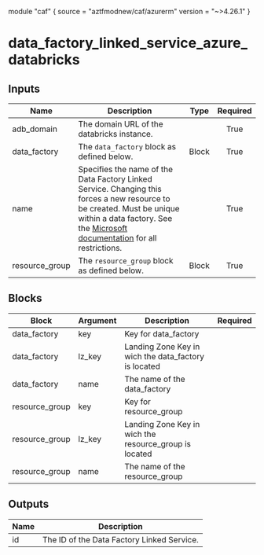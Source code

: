 module "caf" {
  source  = "aztfmodnew/caf/azurerm"
  version = "~>4.26.1"
}

# data_factory_linked_service_azure_databricks

## Inputs
| Name | Description | Type | Required |
|------|-------------|------|:--------:|
|adb_domain| The domain URL of the databricks instance.||True|
|data_factory|The `data_factory` block as defined below.|Block|True|
|name| Specifies the name of the Data Factory Linked Service. Changing this forces a new resource to be created. Must be unique within a data factory. See the [Microsoft documentation](https://docs.microsoft.com/en-us/azure/data-factory/naming-rules) for all restrictions.||True|
|resource_group|The `resource_group` block as defined below.|Block|True|

## Blocks
| Block | Argument | Description | Required |
|-------|----------|-------------|----------|
|data_factory| key | Key for  data_factory||| Required if  |
|data_factory| lz_key |Landing Zone Key in wich the data_factory is located|||True|
|data_factory| name | The name of the data_factory |||True|
|resource_group| key | Key for  resource_group||| Required if  |
|resource_group| lz_key |Landing Zone Key in wich the resource_group is located|||True|
|resource_group| name | The name of the resource_group |||True|

## Outputs
| Name | Description |
|------|-------------|
|id|The ID of the Data Factory Linked Service.|||
